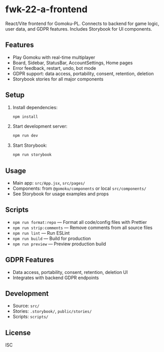 # fwk-22-a-frontend

React/Vite frontend for Gomoku-PL. Connects to backend for game logic, user data, and GDPR features. Includes Storybook for UI components.

## Features

- Play Gomoku with real-time multiplayer
- Board, Sidebar, StatusBar, AccountSettings, Home pages
- Error feedback, restart, undo, bot mode
- GDPR support: data access, portability, consent, retention, deletion
- Storybook stories for all major components

## Setup

1. Install dependencies:
   ```sh
   npm install
   ```
2. Start development server:
   ```sh
   npm run dev
   ```
3. Start Storybook:
   ```sh
   npm run storybook
   ```

## Usage

- Main app: `src/App.jsx`, `src/pages/`
- Components: from `@gomoku/components` or local `src/components/`
- See Storybook for usage examples and props

## Scripts

- `npm run format:repo` — Format all code/config files with Prettier
- `npm run strip:comments` — Remove comments from all source files
- `npm run lint` — Run ESLint
- `npm run build` — Build for production
- `npm run preview` — Preview production build

## GDPR Features

- Data access, portability, consent, retention, deletion UI
- Integrates with backend GDPR endpoints

## Development

- Source: `src/`
- Stories: `.storybook/`, `public/stories/`
- Scripts: `scripts/`

## License

ISC
